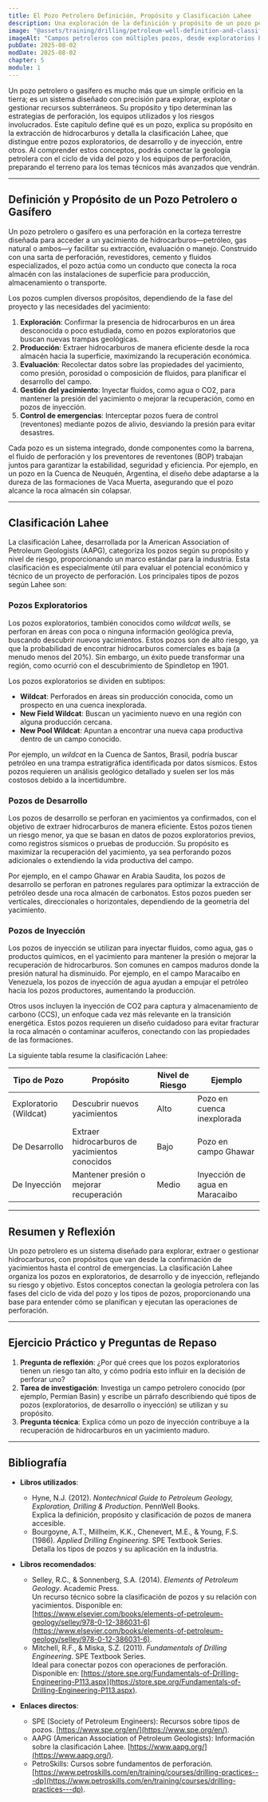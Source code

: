```yaml
---
title: El Pozo Petrolero Definición, Propósito y Clasificación Lahee
description: Una exploración de la definición y propósito de un pozo petrolero o gasífero, junto con la clasificación Lahee que categoriza los pozos según su objetivo, como exploratorios, de desarrollo o de inyección. Este capítulo conecta los fundamentos geológicos y técnicos con las aplicaciones prácticas de los pozos.
image: "@assets/training/drilling/petroleum-well-definition-and-classification/cover.jpg"
imageAlt: "Campos petroleros con múltiples pozos, desde exploratorios hasta de desarrollo, en un paisaje árido, conectados por una red de tuberías"
pubDate: 2025-08-02
modDate: 2025-08-02
chapter: 5
module: 1
---
```


Un pozo petrolero o gasífero es mucho más que un simple orificio en la tierra; es un sistema diseñado con precisión para explorar, explotar o gestionar recursos subterráneos. Su propósito y tipo determinan las estrategias de perforación, los equipos utilizados y los riesgos involucrados. Este capítulo define qué es un pozo, explica su propósito en la extracción de hidrocarburos y detalla la clasificación Lahee, que distingue entre pozos exploratorios, de desarrollo y de inyección, entre otros. Al comprender estos conceptos, podrás conectar la geología petrolera con el ciclo de vida del pozo y los equipos de perforación, preparando el terreno para los temas técnicos más avanzados que vendrán.

---

## Definición y Propósito de un Pozo Petrolero o Gasífero

Un pozo petrolero o gasífero es una perforación en la corteza terrestre diseñada para acceder a un yacimiento de hidrocarburos—petróleo, gas natural o ambos—y facilitar su extracción, evaluación o manejo. Construido con una sarta de perforación, revestidores, cemento y fluidos especializados, el pozo actúa como un conducto que conecta la roca almacén con las instalaciones de superficie para producción, almacenamiento o transporte.

Los pozos cumplen diversos propósitos, dependiendo de la fase del proyecto y las necesidades del yacimiento:

1. **Exploración**: Confirmar la presencia de hidrocarburos en un área desconocida o poco estudiada, como en pozos exploratorios que buscan nuevas trampas geológicas.
2. **Producción**: Extraer hidrocarburos de manera eficiente desde la roca almacén hacia la superficie, maximizando la recuperación económica.
3. **Evaluación**: Recolectar datos sobre las propiedades del yacimiento, como presión, porosidad o composición de fluidos, para planificar el desarrollo del campo.
4. **Gestión del yacimiento**: Inyectar fluidos, como agua o CO2, para mantener la presión del yacimiento o mejorar la recuperación, como en pozos de inyección.
5. **Control de emergencias**: Interceptar pozos fuera de control (reventones) mediante pozos de alivio, desviando la presión para evitar desastres.

Cada pozo es un sistema integrado, donde componentes como la barrena, el fluido de perforación y los preventores de reventones (BOP) trabajan juntos para garantizar la estabilidad, seguridad y eficiencia. Por ejemplo, en un pozo en la Cuenca de Neuquén, Argentina, el diseño debe adaptarse a la dureza de las formaciones de Vaca Muerta, asegurando que el pozo alcance la roca almacén sin colapsar.

---

## Clasificación Lahee

La clasificación Lahee, desarrollada por la American Association of Petroleum Geologists (AAPG), categoriza los pozos según su propósito y nivel de riesgo, proporcionando un marco estándar para la industria. Esta clasificación es especialmente útil para evaluar el potencial económico y técnico de un proyecto de perforación. Los principales tipos de pozos según Lahee son:

### Pozos Exploratorios

Los pozos exploratorios, también conocidos como *wildcat wells*, se perforan en áreas con poca o ninguna información geológica previa, buscando descubrir nuevos yacimientos. Estos pozos son de alto riesgo, ya que la probabilidad de encontrar hidrocarburos comerciales es baja (a menudo menos del 20%). Sin embargo, un éxito puede transformar una región, como ocurrió con el descubrimiento de Spindletop en 1901.

Los pozos exploratorios se dividen en subtipos:

- **Wildcat**: Perforados en áreas sin producción conocida, como un prospecto en una cuenca inexplorada.
- **New Field Wildcat**: Buscan un yacimiento nuevo en una región con alguna producción cercana.
- **New Pool Wildcat**: Apuntan a encontrar una nueva capa productiva dentro de un campo conocido.

Por ejemplo, un *wildcat* en la Cuenca de Santos, Brasil, podría buscar petróleo en una trampa estratigráfica identificada por datos sísmicos. Estos pozos requieren un análisis geológico detallado y suelen ser los más costosos debido a la incertidumbre.

### Pozos de Desarrollo

Los pozos de desarrollo se perforan en yacimientos ya confirmados, con el objetivo de extraer hidrocarburos de manera eficiente. Estos pozos tienen un riesgo menor, ya que se basan en datos de pozos exploratorios previos, como registros sísmicos o pruebas de producción. Su propósito es maximizar la recuperación del yacimiento, ya sea perforando pozos adicionales o extendiendo la vida productiva del campo.

Por ejemplo, en el campo Ghawar en Arabia Saudita, los pozos de desarrollo se perforan en patrones regulares para optimizar la extracción de petróleo desde una roca almacén de carbonatos. Estos pozos pueden ser verticales, direccionales o horizontales, dependiendo de la geometría del yacimiento.

### Pozos de Inyección

Los pozos de inyección se utilizan para inyectar fluidos, como agua, gas o productos químicos, en el yacimiento para mantener la presión o mejorar la recuperación de hidrocarburos. Son comunes en campos maduros donde la presión natural ha disminuido. Por ejemplo, en el campo Maracaibo en Venezuela, los pozos de inyección de agua ayudan a empujar el petróleo hacia los pozos productores, aumentando la producción.

Otros usos incluyen la inyección de CO2 para captura y almacenamiento de carbono (CCS), un enfoque cada vez más relevante en la transición energética. Estos pozos requieren un diseño cuidadoso para evitar fracturar la roca almacén o contaminar acuíferos, conectando con las propiedades de las formaciones.

La siguiente tabla resume la clasificación Lahee:

| **Tipo de Pozo**       | **Propósito**                              | **Nivel de Riesgo** | **Ejemplo**                       |
|------------------------|-------------------------------------------|---------------------|-----------------------------------|
| Exploratorio (Wildcat) | Descubrir nuevos yacimientos              | Alto                | Pozo en cuenca inexplorada        |
| De Desarrollo          | Extraer hidrocarburos de yacimientos conocidos | Bajo                | Pozo en campo Ghawar             |
| De Inyección           | Mantener presión o mejorar recuperación    | Medio               | Inyección de agua en Maracaibo    |

---

## Resumen y Reflexión

Un pozo petrolero es un sistema diseñado para explorar, extraer o gestionar hidrocarburos, con propósitos que van desde la confirmación de yacimientos hasta el control de emergencias. La clasificación Lahee organiza los pozos en exploratorios, de desarrollo y de inyección, reflejando su riesgo y objetivo. Estos conceptos conectan la geología petrolera con las fases del ciclo de vida del pozo y los tipos de pozos, proporcionando una base para entender cómo se planifican y ejecutan las operaciones de perforación.

---

## Ejercicio Práctico y Preguntas de Repaso

1. **Pregunta de reflexión**: ¿Por qué crees que los pozos exploratorios tienen un riesgo tan alto, y cómo podría esto influir en la decisión de perforar uno?
2. **Tarea de investigación**: Investiga un campo petrolero conocido (por ejemplo, Permian Basin) y escribe un párrafo describiendo qué tipos de pozos (exploratorios, de desarrollo o inyección) se utilizan y su propósito.
3. **Pregunta técnica**: Explica cómo un pozo de inyección contribuye a la recuperación de hidrocarburos en un yacimiento maduro.

---

## Bibliografía

- **Libros utilizados**:
  - Hyne, N.J. (2012). *Nontechnical Guide to Petroleum Geology, Exploration, Drilling & Production*. PennWell Books.  
    Explica la definición, propósito y clasificación de pozos de manera accesible.
  - Bourgoyne, A.T., Millheim, K.K., Chenevert, M.E., & Young, F.S. (1986). *Applied Drilling Engineering*. SPE Textbook Series.  
    Detalla los tipos de pozos y su aplicación en la industria.

- **Libros recomendados**:
  - Selley, R.C., & Sonnenberg, S.A. (2014). *Elements of Petroleum Geology*. Academic Press.  
    Un recurso técnico sobre la clasificación de pozos y su relación con yacimientos. Disponible en: [https://www.elsevier.com/books/elements-of-petroleum-geology/selley/978-0-12-386031-6](https://www.elsevier.com/books/elements-of-petroleum-geology/selley/978-0-12-386031-6).
  - Mitchell, R.F., & Miska, S.Z. (2011). *Fundamentals of Drilling Engineering*. SPE Textbook Series.  
    Ideal para conectar pozos con operaciones de perforación. Disponible en: [https://store.spe.org/Fundamentals-of-Drilling-Engineering-P113.aspx](https://store.spe.org/Fundamentals-of-Drilling-Engineering-P113.aspx).

- **Enlaces directos**:
  - SPE (Society of Petroleum Engineers): Recursos sobre tipos de pozos. [https://www.spe.org/en/](https://www.spe.org/en/).
  - AAPG (American Association of Petroleum Geologists): Información sobre la clasificación Lahee. [https://www.aapg.org/](https://www.aapg.org/).
  - PetroSkills: Cursos sobre fundamentos de perforación. [https://www.petroskills.com/en/training/courses/drilling-practices---dp](https://www.petroskills.com/en/training/courses/drilling-practices---dp).
